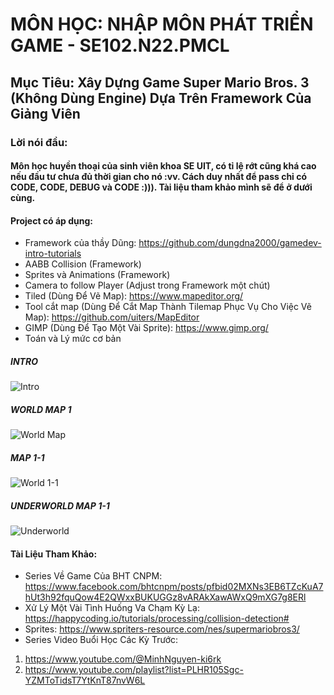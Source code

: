 # MÔN HỌC: NHẬP MÔN PHÁT TRIỂN GAME - SE102.N22.PMCL
## Mục Tiêu: Xây Dựng Game Super Mario Bros. 3 (Không Dùng Engine) Dựa Trên Framework Của Giảng Viên

### Lời nói đầu: 
#### Môn học huyền thoại của sinh viên khoa SE UIT, có tỉ lệ rớt cũng khá cao nếu đầu tư chưa đủ thời gian cho nó :vv. Cách duy nhất để pass chỉ có CODE, CODE, DEBUG và CODE :))). Tài liệu tham khảo mình sẽ để ở dưới cùng. 

#### Project có áp dụng:
* Framework của thầy Dũng: https://github.com/dungdna2000/gamedev-intro-tutorials
* AABB Collision (Framework)
* Sprites và Animations (Framework)
* Camera to follow Player (Adjust trong Framework một chút)
* Tiled (Dùng Để Vẽ Map): https://www.mapeditor.org/
* Tool cắt map (Dùng Để Cắt Map Thành Tilemap Phục Vụ Cho Việc Vẽ Map): https://github.com/uiters/MapEditor
* GIMP (Dùng Để Tạo Một Vài Sprite): https://www.gimp.org/
* Toán và Lý mức cơ bản

##### INTRO
![Intro](https://github.com/Turtl3x1503/Game-Thay-Dung/assets/106080372/60c53022-19ab-4432-8c79-6266d292fb45)

##### WORLD MAP 1
![World Map](https://github.com/Turtl3x1503/Game-Thay-Dung/assets/106080372/3092e553-6f22-4921-a916-7927f0ddfab8)

##### MAP 1-1
![World 1-1](https://github.com/Turtl3x1503/Game-Thay-Dung/assets/106080372/40e642df-71ce-4762-b2b9-7fa6bc204bc2)

##### UNDERWORLD MAP 1-1
![Underworld](https://github.com/Turtl3x1503/Game-Thay-Dung/assets/106080372/e1990653-29a5-49ef-92d6-3133cadffb15)

#### Tài Liệu Tham Khảo:
* Series Về Game Của BHT CNPM: https://www.facebook.com/bhtcnpm/posts/pfbid02MXNs3EB6TZcKuA7hUt3h92fquQow4E2QWxxBUKUGGz8vARAkXawAWxQ9mXG7g8ERl
* Xử Lý Một Vài Tình Huống Va Chạm Kỳ Lạ: https://happycoding.io/tutorials/processing/collision-detection#
* Sprites: https://www.spriters-resource.com/nes/supermariobros3/
* Series Video Buổi Học Các Kỳ Trước:
1. https://www.youtube.com/@MinhNguyen-ki6rk
2. https://www.youtube.com/playlist?list=PLHR105Sgc-YZMToTidsT7YtKnT87nvW6L
